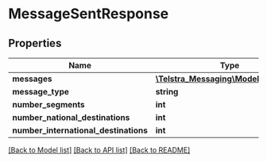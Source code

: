 # MessageSentResponse

## Properties
Name | Type | Description | Notes
------------ | ------------- | ------------- | -------------
**messages** | [**\Telstra_Messaging\Model\Message[]**](Message.md) |  | 
**message_type** | **string** |  | 
**number_segments** | **int** |  | 
**number_national_destinations** | **int** |  | [optional] 
**number_international_destinations** | **int** |  | [optional] 

[[Back to Model list]](../README.md#documentation-for-models) [[Back to API list]](../README.md#documentation-for-api-endpoints) [[Back to README]](../README.md)



